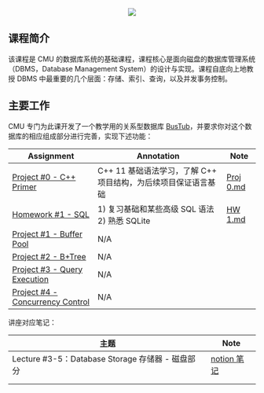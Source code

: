 <div align=center>
<img src="https://cdn.jsdelivr.net/gh/Love-OverFlow/notesImage/img/202305201432926.jpg">
</div>

## 课程简介

该课程是 CMU 的数据库系统的基础课程，课程核心是面向磁盘的数据库管理系统（DBMS，Database Management System）的设计与实现。课程自底向上地教授 DBMS 中最重要的几个层面：存储、索引、查询，以及并发事务控制。



## 主要工作

CMU 专门为此课开发了一个教学用的关系型数据库 [BusTub](https://github.com/cmu-db/bustub)，并要求你对这个数据库的相应组成部分进行完善，实现下述功能：

| Assignment                                                   | Annotation                                                   | Note             |
| ------------------------------------------------------------ | ------------------------------------------------------------ | ------------------------ |
| [Project #0 - C++ Primer](https://15445.courses.cs.cmu.edu/fall2022/project0/) | C++ 11 基础语法学习，了解 C++ 项目结构，为后续项目保证语言基础 | [Proj 0.md](Proj%200.md) |
| [Homework #1 - SQL](https://15445.courses.cs.cmu.edu/fall2022/homework1/) | 1) 复习基础和某些高级 SQL 语法<br />2) 熟悉 SQLite           | [HW 1.md](HW%201.md)       |
| [Project #1 - Buffer Pool](https://15445.courses.cs.cmu.edu/fall2022/project1/) | N/A                                                          |                          |
| [Project #2 - B+Tree](https://15445.courses.cs.cmu.edu/fall2022/project2/) | N/A                                                          |                          |
| [Project #3 - Query Execution](https://15445.courses.cs.cmu.edu/fall2022/project3/) | N/A                                                          |                          |
| [Project #4 - Concurrency Control](https://15445.courses.cs.cmu.edu/fall2022/project4/) | N/A                                                          |                          |

讲座对应笔记：

| 主题                                             | Note                                                         |
| ------------------------------------------------ | ------------------------------------------------------------ |
| Lecture #3-5：Database Storage 存储器 - 磁盘部分 | [notion 笔记](https://for-practice.notion.site/63f6440f6b9c428284b0ac7da9603eca) |
|                                                  |                                                              |
|                                                  |                                                              |

